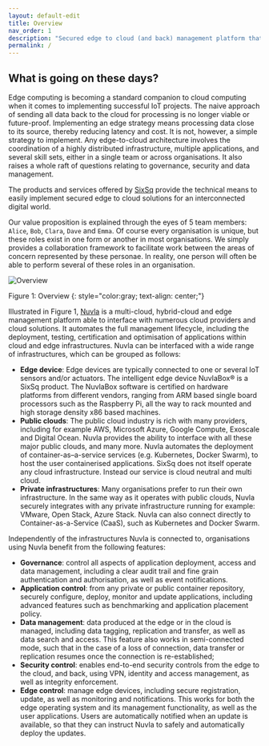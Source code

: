 ```yaml
---
layout: default-edit
title: Overview
nav_order: 1
description: "Secured edge to cloud (and back) management platform that enables near-data AI for connected world use cases"
permalink: /
---
```


## What is going on these days?

Edge computing is becoming a standard companion to cloud computing when it comes to implementing successful IoT projects. The naive approach of sending all data back to the cloud for processing is no longer viable or future-proof. Implementing an edge strategy means processing data close to its source, thereby reducing latency and cost. It is not, however, a simple strategy to implement. Any edge-to-cloud architecture involves the coordination of a highly distributed infrastructure, multiple applications, and several skill sets, either in a single team or across organisations. It also raises a whole raft of questions relating to governance, security and data management.


The products and services offered by [SixSq](https://sixsq.com/) provide the technical means to easily implement secured edge to cloud solutions for an interconnected digital world. 


Our value proposition is explained through the eyes of 5 team members: `Alice`, `Bob`, `Clara`, `Dave` and `Emma`. Of course every organisation is unique, but these roles exist in one form or another in most organisations. We simply provides a collaboration framework to facilitate work between the areas of concern represented by these personae. In reality, one person will often be able to perform several of these roles in an organisation.

![Overview](/docs/assets/overview.png)

Figure 1: Overview
{: style="color:gray; text-align: center;"}


Illustrated in Figure 1, [Nuvla](/nuvla) is a multi-cloud, hybrid-cloud and edge management platform able to interface with numerous cloud providers and cloud solutions. It automates the full management lifecycle, including the deployment, testing, certification and optimisation of applications within cloud and edge infrastructures. Nuvla can be interfaced with a wide range of infrastructures, which can be grouped as follows:

 - **Edge device**: Edge devices are typically connected to one or several IoT sensors and/or actuators. The intelligent edge device NuvlaBox® is a SixSq product. The NuvlaBox software is certified on hardware platforms from different vendors, ranging from ARM based single board processors such as the Raspberry Pi, all the way to rack mounted and high storage density x86 based machines.
 - **Public clouds**: The public cloud industry is rich with many providers, including for example AWS, Microsoft Azure, Google Compute, Exoscale and Digital Ocean.  Nuvla provides the ability to interface with all these major public clouds, and many more. Nuvla automates the deployment of container-as–a-service services (e.g. Kubernetes, Docker Swarm), to host the user containerised applications. SixSq does not itself operate any cloud infrastructure. Instead our service is cloud neutral and multi cloud.
 - **Private infrastructures**: Many organisations prefer to run their own infrastructure. In the same way as it operates with public clouds, Nuvla securely integrates with any private infrastructure running for example: VMware, Open Stack, Azure Stack. Nuvla can also connect directly to Container-as-a-Service (CaaS), such as Kubernetes and Docker Swarm.

Independently of the infrastructures Nuvla is connected to, organisations using Nuvla benefit from the following features:

 - **Governance**: control all aspects of application deployment, access and data management, including a clear audit trail and fine grain authentication and authorisation, as well as event notifications.
 - **Application control**: from any private or public container repository, securely configure, deploy, monitor and update applications, including advanced features such as benchmarking and application placement policy.
 - **Data management**: data produced at the edge or in the cloud is managed, including data tagging, replication and transfer, as well as data search and access. This feature also works in semi-connected mode, such that in the case of a loss of connection, data transfer or replication resumes once the connection is re-established;
 - **Security control**: enables end-to-end security controls from the edge to the cloud, and back, using VPN, identity and access management, as well as integrity enforcement.
 - **Edge control**: manage edge devices, including secure registration, update, as well as monitoring and notifications. This works for both the edge operating system and its management functionality, as well as the user applications. Users are automatically notified when an update is available, so that they can instruct Nuvla to safely and automatically deploy the updates.
